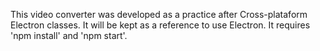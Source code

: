 This video converter was developed as a practice after Cross-plataform Electron classes. 
It will be kept as a reference to use Electron.
It requires 'npm install' and 'npm start'.
